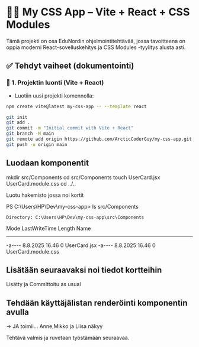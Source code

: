 # 🧑‍💻 My CSS App – Vite + React + CSS Modules

Tämä projekti on osa EduNordin ohjelmointitehtävää, jossa tavoitteena on oppia moderni React-sovelluskehitys ja CSS Modules -tyylitys alusta asti.

## ✅ Tehdyt vaiheet (dokumentointi)

### 🔹 1. Projektin luonti (Vite + React)

- Luotiin uusi projekti komennolla:

```bash
npm create vite@latest my-css-app -- --template react

git init
git add .
git commit -m "Initial commit with Vite + React"
git branch -M main
git remote add origin https://github.com/ArcticCoderGuy/my-css-app.git
git push -u origin main

```
## Luodaan komponentit

mkdir src/Components
cd src/Components
touch UserCard.jsx UserCard.module.css
cd ../..

Luotu hakemisto jossa noi kortit

PS C:\Users\HP\Dev\my-css-app> ls src/Components


    Directory: C:\Users\HP\Dev\my-css-app\src\Components


Mode                 LastWriteTime         Length Name
----                 -------------         ------ ----
-a----          8.8.2025     16.46              0 UserCard.jsx
-a----          8.8.2025     16.46              0 UserCard.module.css

## Lisätään seuraavaksi noi tiedot kortteihin

Lisätty ja Committoitu as usual

## Tehdään käyttäjälistan renderöinti komponentin avulla

-> JA toimii... Anne,Mikko ja Liisa näkyy





Tehtävä valmis ja ruvetaan työstämään seuraavaa.
